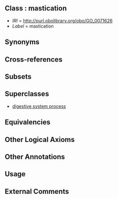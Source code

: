 
## Class : mastication

 * *IRI* = http://purl.obolibrary.org/obo/GO_0071626
 * *Label* = mastication

## Synonyms


## Cross-references


## Subsets


## Superclasses

 * [digestive system process](../../GO/00/GO_0022600.md)

## Equivalencies


## Other Logical Axioms


## Other Annotations


## Usage


## External Comments

